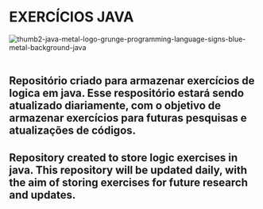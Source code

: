 <h1>EXERCÍCIOS JAVA</h1>

![thumb2-java-metal-logo-grunge-programming-language-signs-blue-metal-background-java](https://user-images.githubusercontent.com/116673382/236302000-bb639b6c-4bca-40cf-ad38-72bfc97459bc.jpg)
<br>
<br>
<h2>
  Repositório criado para armazenar exercícios de logica em java.
  Esse respositório estará sendo atualizado diariamente, com o objetivo de armazenar exercícios para futuras pesquisas e atualizações de códigos.
</h2>
<h2>
Repository created to store logic exercises in java.
  This repository will be updated daily, with the aim of storing exercises for future research and updates.
</h2>

